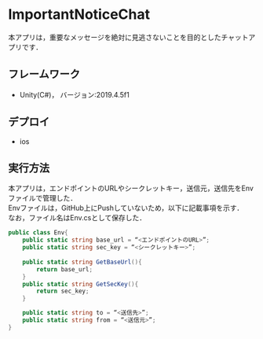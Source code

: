 # ImportantNoticeChat
本アプリは，重要なメッセージを絶対に見逃さないことを目的としたチャットアプリです．

## フレームワーク
- Unity(C#)， バージョン:2019.4.5f1

## デプロイ
- ios

## 実行方法
本アプリは，エンドポイントのURLやシークレットキー，送信元，送信先をEnvファイルで管理した．  
Envファイルは，GitHub上にPushしていないため，以下に記載事項を示す．  
なお，ファイル名はEnv.csとして保存した．

```C#
public class Env{
    public static string base_url = “<エンドポイントのURL>”;
    public static string sec_key = “<シークレットキー>”;
    
    public static string GetBaseUrl(){
        return base_url;
    }
    public static string GetSecKey(){
        return sec_key;
    }

    public static string to = “<送信先>”;
    public static string from = “<送信元>”;
}
```
